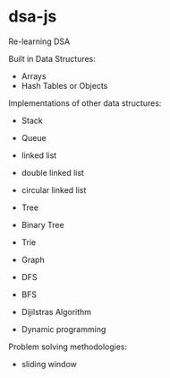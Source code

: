 # dsa-js
Re-learning DSA

Built in Data Structures:
- Arrays
- Hash Tables or Objects

Implementations of other data structures:
- Stack
- Queue

- linked list
- double linked list
- circular linked list

- Tree
- Binary Tree
- Trie
- Graph

- DFS
- BFS
- Dijilstras Algorithm
- Dynamic programming 

Problem solving methodologies:
- sliding window
